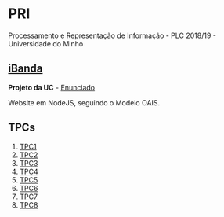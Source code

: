 # PRI
Processamento e Representação de Informação - PLC 2018/19 - Universidade do Minho

## [iBanda](https://github.com/Tibblue/PRI/tree/master/trabalho)
**Projeto da UC** - [Enunciado](https://github.com/Tibblue/PRI/blob/master/trabalho/projeto-pri2018.pdf)

Website em NodeJS, seguindo o Modelo OAIS.

## TPCs
1. [TPC1](https://github.com/Tibblue/PRI/tree/master/tpc1)
1. [TPC2](https://github.com/Tibblue/PRI/tree/master/tpc2)
1. [TPC3](https://github.com/Tibblue/PRI/tree/master/tpc3)
1. [TPC4](https://github.com/Tibblue/PRI/tree/master/tpc4)
1. [TPC5](https://github.com/Tibblue/PRI/tree/master/tpc5)
1. [TPC6](https://github.com/Tibblue/PRI/tree/master/tpc6)
1. [TPC7](https://github.com/Tibblue/PRI/tree/master/tpc7)
1. [TPC8](https://github.com/Tibblue/PRI/tree/master/tpc8)
